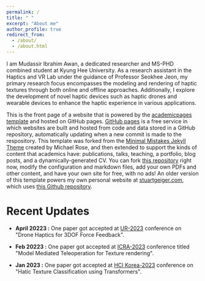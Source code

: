```yaml
---
permalink: /
title: " "
excerpt: "About me"
author_profile: true
redirect_from: 
  - /about/
  - /about.html
---
```


I am Mudassir Ibrahim Awan, a dedicated researcher and MS-PHD combined student at Kyung Hee University. As a research assistant in the Haptics and VR Lab under the guidance of Professor Seokhee Jeon, my primary research focus encompasses the modeling and rendering of haptic textures through both online and offline approaches. Additionally, I explore the development of novel haptic devices such as haptic drones and wearable devices to enhance the haptic experience in various applications.

This is the front page of a website that is powered by the [academicpages template](https://github.com/academicpages/academicpages.github.io) and hosted on GitHub pages. [GitHub pages](https://pages.github.com) is a free service in which websites are built and hosted from code and data stored in a GitHub repository, automatically updating when a new commit is made to the respository. This template was forked from the [Minimal Mistakes Jekyll Theme](https://mmistakes.github.io/minimal-mistakes/) created by Michael Rose, and then extended to support the kinds of content that academics have: publications, talks, teaching, a portfolio, blog posts, and a dynamically-generated CV. You can fork [this repository](https://github.com/academicpages/academicpages.github.io) right now, modify the configuration and markdown files, add your own PDFs and other content, and have your own site for free, with no ads! An older version of this template powers my own personal website at [stuartgeiger.com](http://stuartgeiger.com), which uses [this Github repository](https://github.com/staeiou/staeiou.github.io). 







Recent Updates
======
- **April 20223 :**  One paper got accepted at [UR-2023](https://2023.ubiquitousrobots.org/) conference on "Drone Haptics for 3DOF Force Feedback".

- **Feb 20223   :**  One paper got accepted at [ICRA-2023](https://www.icra2023.org/) conference titled "Model Mediated Teleoperation for Texture rendering".

- **Jan 2023    :**  One paper got accepted at [HCI Korea-2023](https://hcikorea.org/) conference on "Hatic Texture Classification using Transformers".


